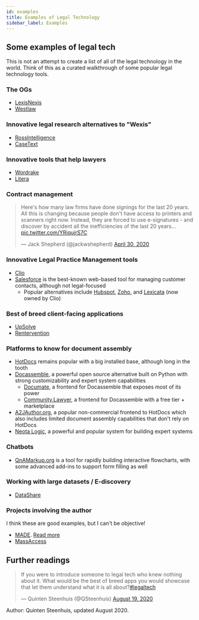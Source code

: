 ```yaml
---
id: examples
title: Examples of Legal Technology
sidebar_label: Examples
---
```


## Some examples of legal tech

This is not an attempt to create a list of all of the legal technology in the world.
Think of this as a curated walkthrough of some popular legal technology tools.

### The OGs

* [LexisNexis](https://www.lexisnexis.com/en-us/gateway.page)
* [Westlaw](https://westlaw.com/)

### Innovative legal research alternatives to "Wexis"

* [RossIntelligence](https://www.rossintelligence.com/)
* [CaseText](https://casetext.com/)

### Innovative tools that help lawyers

* [Wordrake](https://www.wordrake.com/)
* [Litera](https://www.litera.com/)

### Contract management

<blockquote class="twitter-tweet"><p lang="en" dir="ltr">Here&#39;s how many law firms have done signings for the last 20 years. All this is changing because people don&#39;t have access to printers and scanners right now. Instead, they are forced to use e-signatures - and discover by accident all the inefficiencies of the last 20 years... <a href="https://t.co/YRiqujrS7C">pic.twitter.com/YRiqujrS7C</a></p>&mdash; Jack Shepherd (@jackwshepherd) <a href="https://twitter.com/jackwshepherd/status/1255811639322054656?ref_src=twsrc%5Etfw">April 30, 2020</a></blockquote> <script async src="https://platform.twitter.com/widgets.js" charset="utf-8"></script> 

### Innovative Legal Practice Management tools

* [Clio](https://clio.com)
* [Salesforce](https://salesforce.com) is the best-known web-based tool for
  managing customer contacts, although not legal-focused
    * Popular alternatives include [Hubspot](https://www.hubspot.com/products/crm), [Zoho](https://www.zoho.com/crm/), and [Lexicata](https://www.lexicata.com) (now owned by Clio)

### Best of breed client-facing applications

* [UpSolve](https://upsolve.org)
* [Rentervention](https://www.theoryandprinciple.com/rentervention-new/)

### Platforms to know for document assembly

* [HotDocs](https://hotdocs.com) remains popular with a big installed base,
  although long in the tooth
* [Docassemble](https://docassemble.org), a powerful open source alternative
  built on Python with strong customizability and expert system capabilities
    * [Documate](https://documate.org), a frontend for Docassemble that exposes
      most of its power
    * [Community.Lawyer](https://community.lawyer), a frontend for Docassemble
      with a free tier + marketplace
* [A2JAuthor.org](https://a2jauthor.org), a popular non-commercial frontend to
  HotDocs which also includes limited document assembly capabilities that don't
  rely on HotDocs
* [Neota Logic](https://www.neotalogic.com/), a powerful and popular system for
  building expert systems

### Chatbots

* [QnAMarkup.org](https://qnamarkup.org) is a tool for rapidly building
  interactive flowcharts, with some advanced add-ins to support form filling as
  well

### Working with large datasets / E-discovery
* [DataShare](https://datashare.icij.org/)

### Projects involving the author

I think these are good examples, but I can't be objective!

* [MADE](https://gbls.org/MADE). [Read more](https://www.nonprofittechy.com/2019/05/12/making-made-user-centered-design-in-practice/)
* [MassAccess](https://massaccess.suffolklitlab.org)

## Further readings

<blockquote class="twitter-tweet"><p lang="en" dir="ltr">If you were to introduce someone to legal tech who knew nothing about it. What would be the best of breed apps you would showcase that let them understand what it is all about?<a href="https://twitter.com/hashtag/legaltech?src=hash&amp;ref_src=twsrc%5Etfw">#legaltech</a></p>&mdash; Quinten Steenhuis (@QSteenhuis) <a href="https://twitter.com/QSteenhuis/status/1296180948682317824?ref_src=twsrc%5Etfw">August 19, 2020</a></blockquote> <script async src="https://platform.twitter.com/widgets.js" charset="utf-8"></script> 

Author: Quinten Steenhuis, updated August 2020.